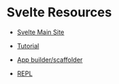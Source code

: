 # Svelte Resources

- [Svelte Main Site](https://svelte.dev/)

- [Tutorial](https://learn.svelte.dev/)

- [App builder/scaffolder](https://kit.svelte.dev/)

- [REPL](https://www.sveltelab.dev/)
